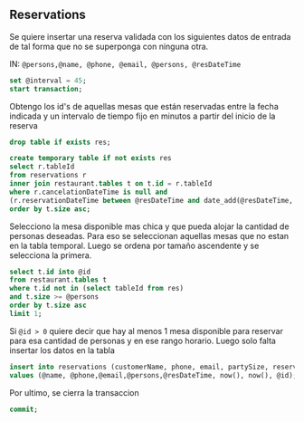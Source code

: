 ## Reservations

Se quiere insertar una reserva validada con los siguientes datos de entrada de tal forma que no se superponga con ninguna otra.

IN: `@persons,@name, @phone, @email, @persons, @resDateTime`

```sql
set @interval = 45;
start transaction;
```

Obtengo los id's de aquellas mesas que están reservadas entre la fecha indicada y un intervalo de tiempo fijo en minutos a partir del inicio de la reserva

```sql
drop table if exists res;

create temporary table if not exists res
select r.tableId
from reservations r
inner join restaurant.tables t on t.id = r.tableId
where r.cancelationDateTime is null and
(r.reservationDateTime between @resDateTime and date_add(@resDateTime, INTERVAL @interval MINUTE))
order by t.size asc;
```

Selecciono la mesa disponible mas chica y que pueda alojar la cantidad de personas deseadas. Para eso se seleccionan aquellas mesas que no estan en la tabla temporal. Luego se ordena por tamaño ascendente y se selecciona la primera.

```sql
select t.id into @id
from restaurant.tables t
where t.id not in (select tableId from res)
and t.size >= @persons
order by t.size asc
limit 1;
```

Si `@id > 0` quiere decir que hay al menos 1 mesa disponible para reservar para esa cantidad de personas y en ese rango horario. Luego solo falta insertar los datos en la tabla

```sql
insert into reservations (customerName, phone, email, partySize, reservationDateTime, createdAt, updatedAt, tableId)
values (@name, @phone,@email,@persons,@resDateTime, now(), now(), @id);
```

Por ultimo, se cierra la transaccion

```sql
commit;
```
